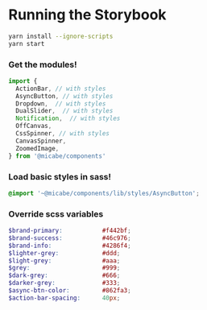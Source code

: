 <!-- # Installation
```bash
yarn add @micabe/components --ignore-scripts
or
npm install @micabe/components --ignore-scripts
``` -->

# Running the Storybook
```bash
yarn install --ignore-scripts
yarn start
```

### Get the modules!
```javascript
import {
  ActionBar, // with styles
  AsyncButton, // with styles
  Dropdown,  // with styles
  DualSlider,  // with styles
  Notification,  // with styles
  OffCanvas,
  CssSpinner, // with styles
  CanvasSpinner,
  ZoomedImage,
} from '@micabe/components'
```

### Load basic styles in sass!
```scss
@import '~@micabe/components/lib/styles/AsyncButton';
```

### Override scss variables
```scss
$brand-primary:           #f442bf;
$brand-success:           #46c976;
$brand-info:              #4286f4;
$lighter-grey:            #ddd;
$light-grey:              #aaa;
$grey:                    #999;
$dark-grey:               #666;
$darker-grey:             #333;
$async-btn-color:         #862fa3;
$action-bar-spacing:      40px;
```
